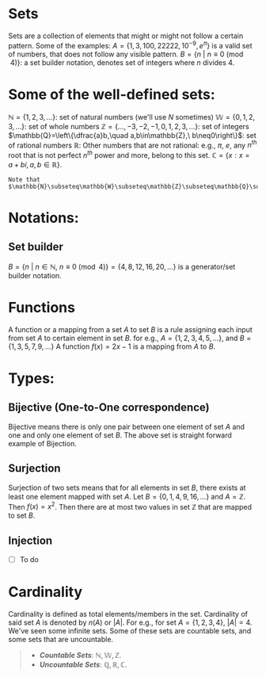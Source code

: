 # Sets
Sets are a collection of elements that might or might not follow a certain pattern.
Some of the examples:
$A=\{1,3,100,22222,10^{-9},e^{\pi}\}$ is a valid set of numbers, that does not follow any visible pattern.
$B=\{n\ |\ n\equiv 0\pmod{4}\}$: a set builder notation, denotes set of integers where $n$ divides $4$.

# Some of the well-defined sets:

$\mathbb{N}=\{1,2,3,\ldots\}$: set of natural numbers (we'll use $N$ sometimes)
$\mathbb{W}=\{0,1,2,3,\ldots\}$: set of whole numbers 
$\mathbb{Z}=\{\ldots,-3,-2,-1,0,1,2,3,\ldots\}$: set of integers 
$\mathbb{Q}=\left\{\dfrac{a}b,\quad a,b\in\mathbb{Z},\ b\neq0\right\}$: set of rational numbers
$\mathbb{R}$: Other numbers that are not rational: e.g., $\pi$, $e$, any $n^{th}$ root that is not perfect $n^{th}$ power and more, belong to this set.
$\mathbb{C}=\{x: x=a+bi, a,b\in\mathbb{R}\}$.

```ad-info
Note that $\mathbb{N}\subseteq\mathbb{W}\subseteq\mathbb{Z}\subseteq\mathbb{Q}\subseteq\mathbb{R}\subseteq\mathbb{C}$.
```

# Notations:

## Set builder
$B=\{n\ |\ n\in\mathbb{N},\ n\equiv 0\pmod{4}\}=\{4,8,12,16,20,\ldots\}$ is a generator/set builder notation.

# Functions
A function or a mapping from a set $A$ to set $B$ is a rule assigning each input from set $A$ to certain element in set $B$.
for e.g., 
$A=\{1,2,3,4,5,\ldots\}$, and $B=\{1,3,5,7,9,\ldots\}$
A function $f(x)=2x-1$ is a mapping from $A$ to $B$.

# Types:

## Bijective (One-to-One correspondence)
Bijective means there is only one pair between one element of set $A$ and one and only one element of set $B$. The above set is straight forward example of Bijection.

## Surjection
Surjection of two sets means that for all elements in set $B$, there exists at least one element mapped with set $A$.
Let $B=\{0,1,4,9,16,\ldots\}$ and $A=\mathbb{Z}$.
Then $f(x)=x^2$.
Then there are at most two values in set $\mathbb{Z}$ that are mapped to set $B$.

## Injection
- [ ] To do

# Cardinality
Cardinality is defined as total elements/members in the set. Cardinality of said set $A$ is denoted by $n(A)$ or $|A|$.
For e.g., for set $A=\{1,2,3,4\}$, $|A|=4$.
We've seen some infinite sets. Some of these sets are countable sets, and some sets that are uncountable.

> - ***Countable Sets***: $\mathbb{N},\mathbb{W},\mathbb{Z}$.  
> - ***Uncountable Sets***: $\mathbb{Q},\mathbb{R},\mathbb{C}$.
